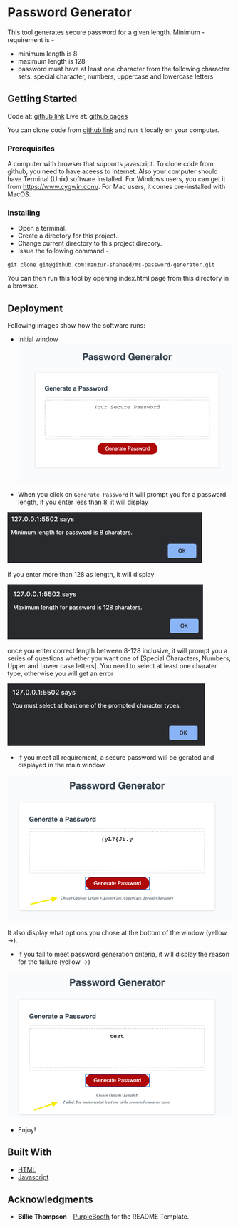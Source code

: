 # Password Generator

This tool generates secure password for a given length. Minimum - requirement is -
- minimum length is 8
- maximum length is 128
- password must have at least one character from the following character sets: special character, numbers, uppercase and lowercase letters

## Getting Started
Code at: [github link](https://github.com/manzur-shaheed/ms-password-generator)
Live at: [github pages](https://manzur-shaheed.github.io/ms-password-generator/)

You can clone code from [github link](https://github.com/manzur-shaheed/ms-password-generator) and run it locally on your computer.

### Prerequisites

A computer with browser that supports javascript. To clone code from github, you need to have aceess to Internet. Also your computer should have Terminal (Unix) software installed. For Windows users, you can get it from https://www.cygwin.com/. For Mac users, it comes pre-installed with MacOS. 

### Installing

- Open a terminal.  
- Create a directory for this project.
- Change current directory to this project direcory.
- Issue the following command -

```
git clone git@github.com:manzur-shaheed/ms-password-generator.git
```
You can then run this tool by opening index.html page from this directory in a browser.
## Deployment

Following images show how the software runs:
- Initial window 
![initial_window](./assets/images/main_screen.png)

- When you click on ```Generate Password``` it will prompt you for a password length, if you enter less than 8, it will display 

![min_length](./assets/images/min_length.png) 

if you enter more than 128 as length, it will display 

![max_length](./assets/images/max_length.png)

once you enter correct length between 8-128 inclusive, it will prompt you a series of questions whether you want one of [Special Characters, Numbers, Upper and Lower case letters]. You need to select at least one charater type, otherwise you will get an error 

![one_char](./assets/images/one_char.png)

- If you meet all requirement, a secure password will be gerated and displayed in the main window 

![output](./assets/images/output.png) 

It also display what options you chose at the bottom of the window (yellow &#8594;).

- If you fail to meet password generation criteria, it will display the reason for the failure (yellow &#8594;) 

![failure](./assets/images/failure.png)
- Enjoy!
## Built With

* [HTML](https://developer.mozilla.org/en-US/docs/Web/HTML)
* [Javascript](https://developer.mozilla.org/en-US/docs/Web/JavaScript)


## Acknowledgments
* **Billie Thompson** - [PurpleBooth](https://github.com/PurpleBooth) for the README Template.

